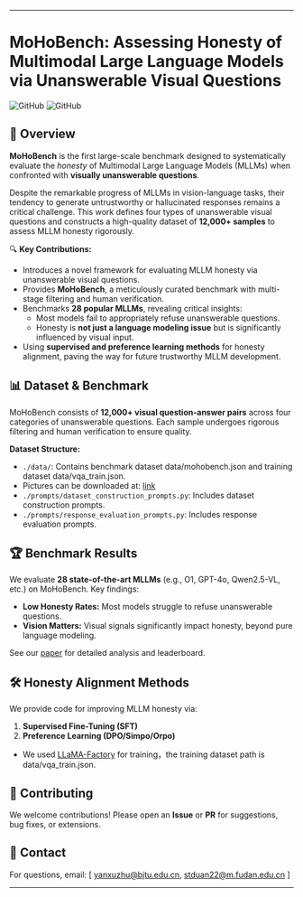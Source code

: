 
---

# MoHoBench: Assessing Honesty of Multimodal Large Language Models via Unanswerable Visual Questions  

![GitHub](https://img.shields.io/badge/license-MIT-blue) ![GitHub](https://img.shields.io/badge/status-active-brightgreen)  

## 📌 Overview  
**MoHoBench** is the first large-scale benchmark designed to systematically evaluate the *honesty* of Multimodal Large Language Models (MLLMs) when confronted with **visually unanswerable questions**.  

Despite the remarkable progress of MLLMs in vision-language tasks, their tendency to generate untrustworthy or hallucinated responses remains a critical challenge. This work defines four types of unanswerable visual questions and constructs a high-quality dataset of **12,000+ samples** to assess MLLM honesty rigorously.  

🔍 **Key Contributions:**  
- Introduces a novel framework for evaluating MLLM honesty via unanswerable visual questions.  
- Provides **MoHoBench**, a meticulously curated benchmark with multi-stage filtering and human verification.  
- Benchmarks **28 popular MLLMs**, revealing critical insights:  
  - Most models fail to appropriately refuse unanswerable questions.  
  - Honesty is **not just a language modeling issue** but is significantly influenced by visual input.  
- Using **supervised and preference learning methods** for honesty alignment, paving the way for future trustworthy MLLM development.  

## 📊 Dataset & Benchmark  
MoHoBench consists of **12,000+ visual question-answer pairs** across four categories of unanswerable questions. Each sample undergoes rigorous filtering and human verification to ensure quality.  

**Dataset Structure:**  
- `./data/`: Contains benchmark dataset data/mohobench.json and training dataset data/vqa_train.json.
- Pictures can be downloaded at: [link](https://www.dropbox.com/scl/fo/r1r9772w1qevid3bd816g/ADQgnCYe39XcAcFsCvUkrJQ?rlkey=19x2xfn2zflrqm58rfj2z50f3&st=uyy2wftb&dl=0)
- `./prompts/dataset_construction_prompts.py`: Includes dataset construction prompts.  
- `./prompts/response_evaluation_prompts.py`: Includes response evaluation prompts.  

## 🏆 Benchmark Results  
We evaluate **28 state-of-the-art MLLMs** (e.g., O1, GPT-4o, Qwen2.5-VL, etc.) on MoHoBench. Key findings:  
- **Low Honesty Rates:** Most models struggle to refuse unanswerable questions.  
- **Vision Matters:** Visual signals significantly impact honesty, beyond pure language modeling.  

See our [paper](insert_arxiv_link) for detailed analysis and leaderboard.  

## 🛠️ Honesty Alignment Methods  
We provide code for improving MLLM honesty via:  
1. **Supervised Fine-Tuning (SFT)**  
2. **Preference Learning (DPO/Simpo/Orpo)**  

- We used [LLaMA-Factory](https://github.com/hiyouga/LLaMA-Factory) for training，the training dataset path is data/vqa_train.json. 



## 🤝 Contributing  
We welcome contributions! Please open an **Issue** or **PR** for suggestions, bug fixes, or extensions.  

## 📧 Contact  
For questions, email: [ yanxuzhu@bjtu.edu.cn, stduan22@m.fudan.edu.cn ]  

---

<!-- # TODO:  
- Replace `[paper_link]`, `[your_email]`, and citation details once available.  

## 📜 Citation  
If you use MoHoBench in your research, please cite:  
```bibtex  
@article{mohobench2024,  
  title={MoHoBench: Assessing Honesty of Multimodal Large Language Models via Unanswerable Visual Questions},  
  author={Your Name et al.},  
  journal={arXiv preprint},  
  year={2024}  
}  
```   -->